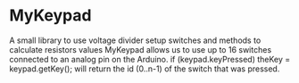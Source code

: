 # MyKeypad
A small library to use voltage divider setup switches and methods to calculate resistors values
MyKeypad allows us to use up to 16 switches connected to an analog pin on the Arduino.
if (keypad.keyPressed) theKey = keypad.getKey();
will return the id (0..n-1) of the switch that was pressed.
